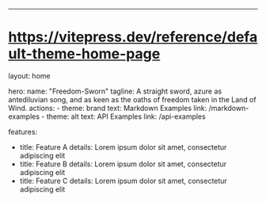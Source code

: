 ---
# https://vitepress.dev/reference/default-theme-home-page
layout: home

hero:
  name: "Freedom-Sworn"
  tagline: A straight sword, azure as antediluvian song, and as keen as the oaths of freedom taken in the Land of Wind.
  actions:
    - theme: brand
      text: Markdown Examples
      link: /markdown-examples
    - theme: alt
      text: API Examples
      link: /api-examples

features:
  - title: Feature A
    details: Lorem ipsum dolor sit amet, consectetur adipiscing elit
  - title: Feature B
    details: Lorem ipsum dolor sit amet, consectetur adipiscing elit
  - title: Feature C
    details: Lorem ipsum dolor sit amet, consectetur adipiscing elit
